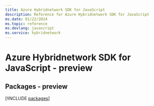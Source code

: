 ```yaml
---
title: Azure Hybridnetwork SDK for JavaScript
description: Reference for Azure Hybridnetwork SDK for JavaScript
ms.date: 01/22/2024
ms.topic: reference
ms.devlang: javascript
ms.service: hybridnetwork
---
```

# Azure Hybridnetwork SDK for JavaScript - preview
## Packages - preview
[!INCLUDE [packages](hybridnetwork-index.md)]